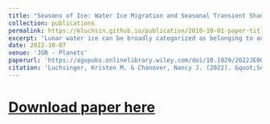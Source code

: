 ```yaml
---
title: "Seasons of Ice: Water Ice Migration and Seasonal Transient Shadow at the Lunar Poles"
collection: publications
permalink: https://kluchsin.github.io/publication/2010-10-01-paper-title-number-3
excerpt: 'Lunar water ice can be broadly categorized as belonging to one of two populations: deep, ancient, stable deposits, and shallow, transient, recent deposits. However, a  third state for lunar ice is also possible. Temporary sequestration occurs when ice is deposited into a transiently shadowed region at the lunar poles. These temporarily sequestered ice deposits are unstable over geologic time scales, but in the short term, are capable of a wide range of migration, sublimation, and retention patterns due to their thermally dependent sublimation and migration rates. We developed a model to characterize the range of possible migration and retention behaviors for temporarily sequestered ice deposits within locations with dynamic illumination conditions.'
date: 2022-10-07
venue: 'JGR - Planets'
paperurl: 'https://agupubs.onlinelibrary.wiley.com/doi/10.1029/2022JE007336'
citation: 'Luchsinger, Kristen M. & Chanover, Nancy J. (2022). &quot;Seasons of Ice: Water Ice Migration and Seasonal Transient Shadow at the Lunar Poles.&quot; <i>JGR - Planets.</i>. 127, 10.'
---
```


# [Download paper here](https://agupubs.onlinelibrary.wiley.com/doi/10.1029/2022JE007336)
